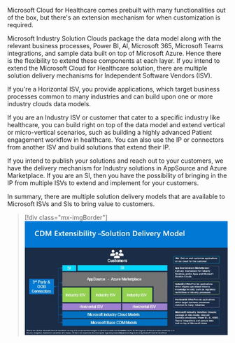 Microsoft Cloud for Healthcare comes prebuilt with many functionalities out of the box, but there's an extension mechanism for when customization is required.

Microsoft Industry Solution Clouds package the data model along with the relevant business processes, Power BI, AI, Microsoft 365, Microsoft Teams integrations, and sample data built on top of Microsoft Azure. Hence there is the flexibility to extend these components at each layer. If you intend to extend the Microsoft Cloud for Healthcare solution, there are multiple solution delivery mechanisms for Independent Software Vendors (ISV).

If you're a Horizontal ISV, you provide applications, which target business processes common to many industries and can build upon one or more industry clouds data models.

If you are an Industry ISV or customer that cater to a specific industry like healthcare, you can build right on top of the data model and extend vertical or micro-vertical scenarios, such as building a highly advanced Patient engagement workflow in healthcare. You can also use the IP or connectors from another ISV and build solutions that extend their IP.

If you intend to publish your solutions and reach out to your customers, we have the delivery mechanism for Industry solutions in AppSource and Azure Marketplace. If you are an SI, then you have the possibility of bringing in the IP from multiple ISVs to extend and implement for your customers.

In summary, there are multiple solution delivery models that are available to Microsoft ISVs and SIs to bring value to customers.

> [!div class="mx-imgBorder"]
> [![Screenshot of CDM solution delivery model.](../media/4-extensibility.jpg)](../media/4-extensibility.jpg#lightbox)
